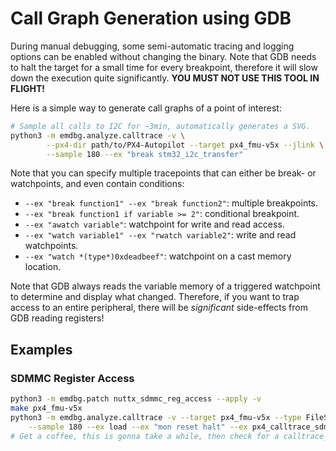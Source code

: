 # Call Graph Generation using GDB

During manual debugging, some semi-automatic tracing and logging options can be
enabled without changing the binary.
Note that GDB needs to halt the target for a small time for every breakpoint,
therefore it will slow down the execution quite significantly.
**YOU MUST NOT USE THIS TOOL IN FLIGHT!**

Here is a simple way to generate call graphs of a point of interest:

```sh
# Sample all calls to I2C for ~3min, automatically generates a SVG.
python3 -m emdbg.analyze.calltrace -v \
        --px4-dir path/to/PX4-Autopilot --target px4_fmu-v5x --jlink \
        --sample 180 --ex "break stm32_i2c_transfer"
```

Note that you can specify multiple tracepoints that can either be break- or
watchpoints, and even contain conditions:

- `--ex "break function1" --ex "break function2"`: multiple breakpoints.
- `--ex "break function1 if variable >= 2"`: conditional breakpoint.
- `--ex "awatch variable"`: watchpoint for write and read access.
- `--ex "watch variable1" --ex "rwatch variable2"`: write and read watchpoints.
- `--ex "watch *(type*)0xdeadbeef"`: watchpoint on a cast memory location.

Note that GDB always reads the variable memory of a triggered watchpoint to
determine and display what changed. Therefore, if you want to trap access to an
entire peripheral, there will be *significant* side-effects from GDB reading
registers!


## Examples

### SDMMC Register Access

```sh
python3 -m emdbg.patch nuttx_sdmmc_reg_access --apply -v
make px4_fmu-v5x
python3 -m emdbg.analyze.calltrace -v --target px4_fmu-v5x --type FileSystem \
    --sample 180 --ex load --ex "mon reset halt" --ex px4_calltrace_sdmmc --stlink
# Get a coffee, this is gonna take a while, then check for a calltrace_*.svg file
```

